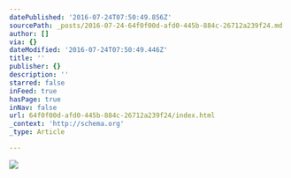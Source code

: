 ```yaml
---
datePublished: '2016-07-24T07:50:49.856Z'
sourcePath: _posts/2016-07-24-64f0f00d-afd0-445b-884c-26712a239f24.md
author: []
via: {}
dateModified: '2016-07-24T07:50:49.446Z'
title: ''
publisher: {}
description: ''
starred: false
inFeed: true
hasPage: true
inNav: false
url: 64f0f00d-afd0-445b-884c-26712a239f24/index.html
_context: 'http://schema.org'
_type: Article

---
```

![](https://the-grid-user-content.s3-us-west-2.amazonaws.com/58f67d6b-4bcb-462c-842b-c69f2deb2abd.jpg)